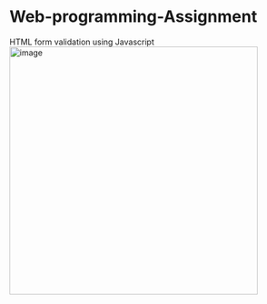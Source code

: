 # Web-programming-Assignment
HTML form validation using Javascript
<img width="437" alt="image" src="https://github.com/muhammad-ammar77/Web-programming-Assignment/assets/135406488/0de9f82f-b33d-4999-a53c-f96e286686cf">
